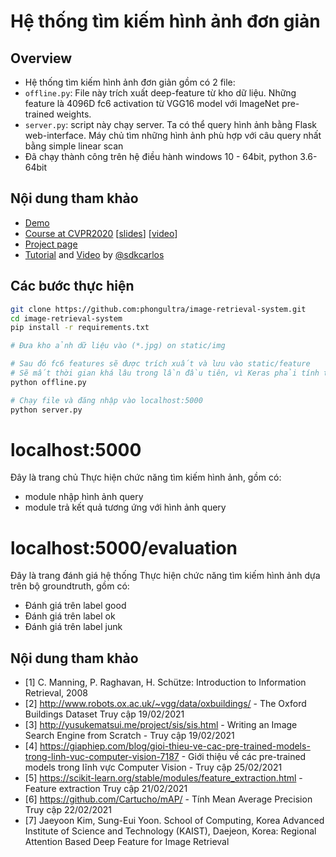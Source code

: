 # Hệ thống tìm kiếm hình ảnh đơn giản

## Overview
- Hệ thống tìm kiếm hình ảnh đơn giản gồm có 2 file:
- `offline.py`: File này trích xuất deep-feature từ kho dữ liệu. Những feature là 4096D fc6 activation từ VGG16 model với ImageNet pre-trained weights.
- `server.py`:  script này chạy server. Ta có thể query hình ảnh bằng Flask web-interface. Máy chủ tìm những hình ảnh phù hợp với câu query nhất bằng simple linear scan
- Đã chạy thành công trên hệ điều hành windows 10 - 64bit, python 3.6-64bit

## Nội dung tham khảo
- [Demo](http://www.simple-image-search.xyz/)
- [Course at CVPR2020](https://matsui528.github.io/cvpr2020_tutorial_retrieval/) [[slides](https://speakerdeck.com/matsui_528/cvpr20-tutorial-live-coding-demo-to-implement-an-image-search-engine-from-scratch)] [[video](https://www.youtube.com/watch?v=M0Y9_vBmYXU)]
- [Project page](http://yusukematsui.me/project/sis/sis.html)
- [Tutorial](https://ourcodeworld.com/articles/read/981/how-to-implement-an-image-search-engine-using-keras-tensorflow-with-python-3-in-ubuntu-18-04) and [Video](https://www.youtube.com/watch?v=Htu7b8PUyRg) by [@sdkcarlos](https://github.com/sdkcarlos)

## Các bước thực hiện
```bash
git clone https://github.com:phongultra/image-retrieval-system.git
cd image-retrieval-system
pip install -r requirements.txt

# Đưa kho ảnh dữ liệu vào (*.jpg) on static/img

# Sau đó fc6 features sẽ được trích xuất và lưu vào static/feature
# Sẽ mất thời gian khá lâu trong lần đầu tiên, vì Keras phải tính trọng số VGG
python offline.py

# Chạy file và đăng nhập vào localhost:5000
python server.py
```
# localhost:5000
Đây là trang chủ
Thực hiện chức năng tìm kiếm hình ảnh, gồm có:
- module nhập hình ảnh query
- module trả kết quả tương ứng với hình ảnh query

# localhost:5000/evaluation
Đây là trang đánh giá hệ thống
Thực hiện chức năng tìm kiếm hình ảnh dựa trên bộ groundtruth, gồm có:
- Đánh giá trên label good
- Đánh giá trên label ok
- Đánh giá trên label junk

## Nội dung tham khảo
- [1] C. Manning, P. Raghavan, H. Schütze: Introduction to Information Retrieval, 2008
- [2] http://www.robots.ox.ac.uk/~vgg/data/oxbuildings/  -  The Oxford Buildings Dataset
Truy cập 19/02/2021
- [3] http://yusukematsui.me/project/sis/sis.html - Writing an Image Search Engine from Scratch - Truy cập 19/02/2021
- [4] https://giaphiep.com/blog/gioi-thieu-ve-cac-pre-trained-models-trong-linh-vuc-computer-vision-7187 - Giới thiệu về các pre-trained models trong lĩnh vực Computer Vision - Truy cập 25/02/2021
- [5] https://scikit-learn.org/stable/modules/feature_extraction.html  - Feature extraction
Truy cập 21/02/2021
- [6] https://github.com/Cartucho/mAP/   - Tính Mean Average Precision
Truy cập 22/02/2021
- [7] Jaeyoon Kim, Sung-Eui Yoon. School of Computing, Korea Advanced Institute of Science and Technology (KAIST), Daejeon, Korea: Regional Attention Based Deep Feature for Image Retrieval
